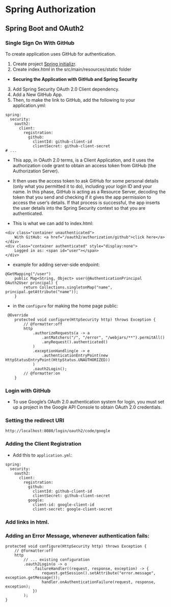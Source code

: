 # Spring Authorization

## Spring Boot and OAuth2

### Single Sign On With GitHub
To create application uses GitHub for authentication. 

1. Create project [Spring initializr](https://start.spring.io). 
2. Create index.html in the src/main/resources/static folder

- **Securing the Application with GitHub and Spring Security**
3. Add  Spring Security OAuth 2.0 Client dependency.
4. Add a New GitHub App.
5. Then, to make the link to GitHub, add the following to your application.yml:


```
spring:
  security:
    oauth2:
      client:
        registration:
          github:
            clientId: github-client-id
            clientSecret: github-client-secret
# ...
```

- This app, in OAuth 2.0 terms, is a Client Application, and it uses the authorization code grant to obtain an access token from GitHub (the Authorization Server).

- It then uses the access token to ask GitHub for some personal details (only what you permitted it to do), including your login ID and your name. In this phase, GitHub is acting as a Resource Server, decoding the token that you send and checking if it gives the app permission to access the user’s details. If that process is successful, the app inserts the user details into the Spring Security context so that you are authenticated.

- This is what we can add to index.html:


```
<div class="container unauthenticated">
    With GitHub: <a href="/oauth2/authorization/github">click here</a>
</div>
<div class="container authenticated" style="display:none">
    Logged in as: <span id="user"></span>
</div>
```

- example for adding server-side endpoint:

```
@GetMapping("/user")
    public Map<String, Object> user(@AuthenticationPrincipal OAuth2User principal) {
        return Collections.singletonMap("name", principal.getAttribute("name"));
    }
```

- in the `configure` for making the home page public:


```
 @Override
    protected void configure(HttpSecurity http) throws Exception {
    	// @formatter:off
        http
            .authorizeRequests(a -> a
                .antMatchers("/", "/error", "/webjars/**").permitAll()
                .anyRequest().authenticated()
            )
            .exceptionHandling(e -> e
                .authenticationEntryPoint(new HttpStatusEntryPoint(HttpStatus.UNAUTHORIZED))
            )
            .oauth2Login();
        // @formatter:on
    }
```

### Login with GitHub

- To use Google’s OAuth 2.0 authentication system for login, you must set up a project in the Google API Console to obtain OAuth 2.0 credentials.

### Setting the redirect URI

`http://localhost:8080/login/oauth2/code/google`

### Adding the Client Registration

- Add this to `application.yml`:


```
spring:
  security:
    oauth2:
      client:
        registration:
          github:
            clientId: github-client-id
            clientSecret: github-client-secret
          google:
            client-id: google-client-id
            client-secret: google-client-secret
```

### Add links in html.

### Adding an Error Message, whenever authentication fails:

```
protected void configure(HttpSecurity http) throws Exception {
	// @formatter:off
	http
	    // ... existing configuration
	    .oauth2Login(o -> o
            .failureHandler((request, response, exception) -> {
			    request.getSession().setAttribute("error.message", exception.getMessage());
			    handler.onAuthenticationFailure(request, response, exception);
            })
        );
}
```






